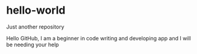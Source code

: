# hello-world
Just another repository


Hello GitHub,
 I am a beginner in code writing and developing app and I will be needing your help
